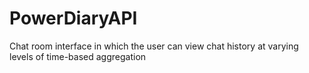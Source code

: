 # PowerDiaryAPI
Chat room interface in which the user can view chat history at varying levels of time-based aggregation
